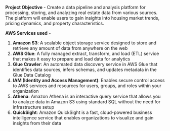 **Project Objective** - Create a data pipeline and analysis platform for processing, storing, and analyzing real estate data from various sources. The platform will enable users to gain insights into housing market trends, pricing dynamics, and property characteristics.

**AWS Services used** -
1. **Amazon S3**: A scalable object storage service designed to store and retrieve any amount of data from anywhere on the web
2. **AWS Glue**: A fully managed extract, transform, and load (ETL) service that makes it easy to prepare and load data for analytics
3. **Glue Crawler**: An automated data discovery service in AWS Glue that identifies data sources, infers schemas, and updates metadata in the Glue Data Catalog
4. **IAM (Identity and Access Management)**: Enables secure control access to AWS services and resources for users, groups, and roles within your organization
5. **Athena**: Amazon Athena is an interactive query service that allows you to analyze data in Amazon S3 using standard SQL without the need for infrastructure setup
6. **QuickSight**: Amazon QuickSight is a fast, cloud-powered business intelligence service that enables organizations to visualize and gain insights from their data
